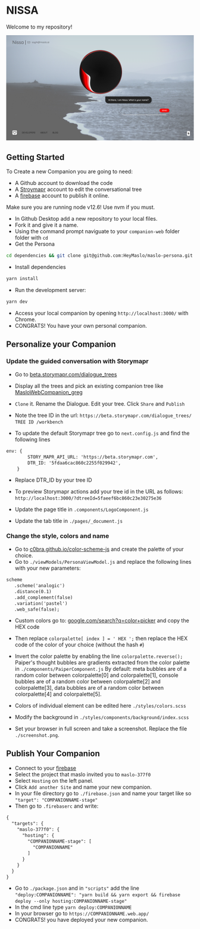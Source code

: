 # NISSA

Welcome to my repository!

![alt text](screenshot.png)



## Getting Started

To Create a new Companion you are going to need:
- A Github account to download the code
- A [Stroymapr](https://beta.storymapr.com/) account to edit the conversational tree
- A [firebase](https://console.firebase.google.com) account to publish it online.

Make sure you are running node v12.6!  Use nvm if you must.

- In Github Desktop add a new repository to your local files.
- Fork it and give it a name.
- Using the command prompt naviguate to your `companion-web` folder folder with `cd`
- Get the Persona
```bash
cd dependencies && git clone git@github.com:HeyMaslo/maslo-persona.git persona && cd persona && git fetch --all && git checkout colors-config && cd ../../
```
- Install dependencies
```bash
yarn install
```
- Run the development server:
```bash
yarn dev
```
- Access your local companion by opening `http://localhost:3000/` with Chrome.
- CONGRATS! You have your own personal companion.

## Personalize your Companion 

### Update the guided conversation with Storymapr
- Go to [beta.storymapr.com/dialogue_trees](https://beta.storymapr.com/dialogue_trees)
- Display all the trees and pick an existing companion tree like [MasloWebCompanion_greg](https://beta.storymapr.com/dialogue_trees/5fd2da87c860c2582a1e483c/workbench)
- `Clone` it. Rename the Dialogue. Edit your tree. Click  `Share` and `Publish`
- Note the tree ID in the url: `https://beta.storymapr.com/dialogue_trees/ TREE ID /workbench`

- To update the default Storymapr tree go to `next.config.js` and find the following lines
```
env: {
        STORY_MAPR_API_URL: 'https://beta.storymapr.com',
        DTR_ID: '5fdaa6cac860c2255f029942',
    }
```
- Replace DTR_ID by your tree ID
- To preview Storymapr actions add your tree id in the URL as follows: ```http://localhost:3000/?dtreeId=5faeef6bc860c23e30275e36```

- Update the page title in `.components/LogoComponent.js`
- Update the tab title in `./pages/_document.js`

### Change the style, colors and name
- Go to [c0bra.github.io/color-scheme-js](http://c0bra.github.io/color-scheme-js/) and create the palette of your choice.
- Go to `./viewModels/PersonaViewModel.js` and replace the following lines with your new parameters:
```
scheme
   .scheme('analogic')
   .distance(0.1)
   .add_complement(false)
   .variation('pastel')
   .web_safe(false);
```
- Custom colors go to: [google.com/search?q=color+picker](https://www.google.com/search?q=color+picker) and copy the HEX code
- Then replace `colorpalette[ index ] = ' HEX ';` then replace the HEX code of the color of your choice (without the hash `#`)
- Invert the color palette by enabling the line `colorpalette.reverse();`
Paiper's thought bubbles are gradients extracted from the color palette in `./components/PaiperComponent.js`
By default:
meta bubbles are of a random color between colorpalette[0] and colorpalette[1],
console bubbles are of a random color between colorpalette[2] and colorpalette[3],
data bubbles are of a random color between colorpalette[4] and colorpalette[5].

- Colors of individual element can be edited here `./styles/colors.scss`
- Modify the background in `./styles/components/background/index.scss`

- Set your browser in full screen and take a screenshot. Replace the file `./screenshot.png`.

## Publish Your Companion

- Connect to your [firebase](https://console.firebase.google.com)
- Select the project that maslo invited you to `maslo-377f0`
- Select `Hosting` on the left panel.
- Click `Add another Site` and name your new companion.
- In your file directory go to `./firebase.json` and name your target like so `"target": "COMPANIONNAME-stage"`
- Then go to `.firebaserc` and write:
```
{
  "targets": {
    "maslo-377f0": {
      "hosting": {
        "COMPANIONNAME-stage": [
          "COMPANIONNAME"
        ]
      }
    }
  }
}
```
- Go to `./package.json` and in `"scripts"` add the line 
```"deploy:COMPANIONNAME": "yarn build && yarn export && firebase deploy --only hosting:COMPANIONNAME-stage"```
- In the cmd line type `yarn deploy:COMPANIONNAME`
- In your browser go to `https://COMPANIONNAME.web.app/`
- CONGRATS! you have deployed your new companion.